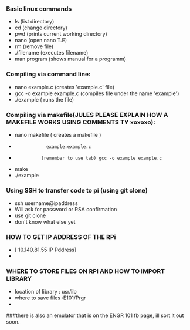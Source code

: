 ### Basic linux commands
- ls (list directory)
- cd (change directory)
- pwd (prints current working directory)
- nano (open nano T.E)
- rm (remove file)
- ./filename (executes filename)
- man program (shows manual for a programm)

### Compiling via command line:
- nano example.c (creates 'example.c' file)
- gcc -o example example.c (compiles file under the name 'example')
- ./example ( runs the file)

### Compiling via makefile(JULES PLEASE EXPLAIN HOW A MAKEFILE WORKS USING COMMENTS TY xoxoxo):
- nano makefile ( creates a makefile )
-                 example:example.c
-               (remember to use tab) gcc -o example example.c
- make
- ./example

### Using SSH to transfer code to pi (using git clone)
- ssh username@ipaddress
- Will ask for password or RSA confirmation
- use git clone
- don't know what else yet

### HOW TO GET IP ADDRESS OF THE RPi 
- [ 10.140.81.55 IP Pddress]
- 

### WHERE TO STORE FILES ON RPI AND HOW TO IMPORT LIBRARY 
- location of library : usr/lib
- where to save files :E101/Prgr
- 
###there is also an emulator that is on the ENGR 101 fb page, ill sort it out soon.
